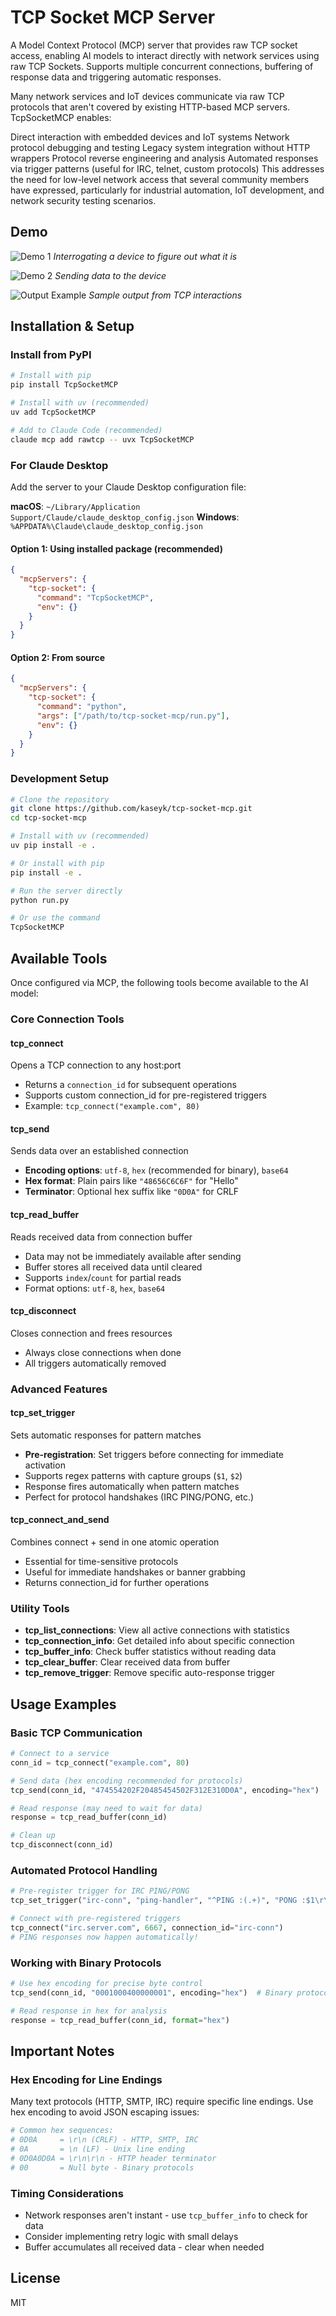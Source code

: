 # TCP Socket MCP Server

A Model Context Protocol (MCP) server that provides raw TCP socket access, enabling AI models to interact directly with network services using raw TCP Sockets.
Supports multiple concurrent connections, buffering of response data and triggering automatic responses.

Many network services and IoT devices communicate via raw TCP protocols that aren't covered by existing HTTP-based MCP servers. TcpSocketMCP enables:

Direct interaction with embedded devices and IoT systems
Network protocol debugging and testing
Legacy system integration without HTTP wrappers
Protocol reverse engineering and analysis
Automated responses via trigger patterns (useful for IRC, telnet, custom protocols)
This addresses the need for low-level network access that several community members have expressed, particularly for industrial automation, IoT development, and network security testing scenarios.

## Demo

![Demo 1](https://raw.githubusercontent.com/SpaceyKasey/TcpSocketMCP/main/assets/Demo1.gif)
*Interrogating a device to figure out what it is*

![Demo 2](https://raw.githubusercontent.com/SpaceyKasey/TcpSocketMCP/main/assets/Demo2.gif)
*Sending data to the device*

![Output Example](https://raw.githubusercontent.com/SpaceyKasey/TcpSocketMCP/main/assets/output.jpg)
*Sample output from TCP interactions*

## Installation & Setup

### Install from PyPI

```bash
# Install with pip
pip install TcpSocketMCP

# Install with uv (recommended)
uv add TcpSocketMCP

# Add to Claude Code (recommended)
claude mcp add rawtcp -- uvx TcpSocketMCP
```

### For Claude Desktop

Add the server to your Claude Desktop configuration file:

**macOS**: `~/Library/Application Support/Claude/claude_desktop_config.json`
**Windows**: `%APPDATA%\Claude\claude_desktop_config.json`

#### Option 1: Using installed package (recommended)
```json
{
  "mcpServers": {
    "tcp-socket": {
      "command": "TcpSocketMCP",
      "env": {}
    }
  }
}
```

#### Option 2: From source
```json
{
  "mcpServers": {
    "tcp-socket": {
      "command": "python",
      "args": ["/path/to/tcp-socket-mcp/run.py"],
      "env": {}
    }
  }
}
```

### Development Setup

```bash
# Clone the repository
git clone https://github.com/kaseyk/tcp-socket-mcp.git
cd tcp-socket-mcp

# Install with uv (recommended)
uv pip install -e .

# Or install with pip
pip install -e .

# Run the server directly
python run.py

# Or use the command
TcpSocketMCP
```

## Available Tools

Once configured via MCP, the following tools become available to the AI model:

### Core Connection Tools

#### tcp_connect
Opens a TCP connection to any host:port
- Returns a `connection_id` for subsequent operations
- Supports custom connection_id for pre-registered triggers
- Example: `tcp_connect("example.com", 80)`

#### tcp_send  
Sends data over an established connection
- **Encoding options**: `utf-8`, `hex` (recommended for binary), `base64`
- **Hex format**: Plain pairs like `"48656C6C6F"` for "Hello"
- **Terminator**: Optional hex suffix like `"0D0A"` for CRLF

#### tcp_read_buffer
Reads received data from connection buffer
- Data may not be immediately available after sending
- Buffer stores all received data until cleared
- Supports `index`/`count` for partial reads
- Format options: `utf-8`, `hex`, `base64`

#### tcp_disconnect
Closes connection and frees resources
- Always close connections when done
- All triggers automatically removed

### Advanced Features

#### tcp_set_trigger
Sets automatic responses for pattern matches
- **Pre-registration**: Set triggers before connecting for immediate activation
- Supports regex patterns with capture groups (`$1`, `$2`)
- Response fires automatically when pattern matches
- Perfect for protocol handshakes (IRC PING/PONG, etc.)

#### tcp_connect_and_send
Combines connect + send in one atomic operation
- Essential for time-sensitive protocols
- Useful for immediate handshakes or banner grabbing
- Returns connection_id for further operations

### Utility Tools

- **tcp_list_connections**: View all active connections with statistics
- **tcp_connection_info**: Get detailed info about specific connection
- **tcp_buffer_info**: Check buffer statistics without reading data
- **tcp_clear_buffer**: Clear received data from buffer
- **tcp_remove_trigger**: Remove specific auto-response trigger

## Usage Examples

### Basic TCP Communication

```python
# Connect to a service
conn_id = tcp_connect("example.com", 80)

# Send data (hex encoding recommended for protocols)
tcp_send(conn_id, "474554202F20485454502F312E310D0A", encoding="hex")  # GET / HTTP/1.1\r\n

# Read response (may need to wait for data)
response = tcp_read_buffer(conn_id)

# Clean up
tcp_disconnect(conn_id)
```

### Automated Protocol Handling

```python
# Pre-register trigger for IRC PING/PONG
tcp_set_trigger("irc-conn", "ping-handler", "^PING :(.+)", "PONG :$1\r\n")

# Connect with pre-registered triggers
tcp_connect("irc.server.com", 6667, connection_id="irc-conn")
# PING responses now happen automatically!
```

### Working with Binary Protocols

```python
# Use hex encoding for precise byte control
tcp_send(conn_id, "0001000400000001", encoding="hex")  # Binary protocol header

# Read response in hex for analysis
response = tcp_read_buffer(conn_id, format="hex")
```

## Important Notes

### Hex Encoding for Line Endings

Many text protocols (HTTP, SMTP, IRC) require specific line endings. Use hex encoding to avoid JSON escaping issues:

```python
# Common hex sequences:
# 0D0A     = \r\n (CRLF) - HTTP, SMTP, IRC
# 0A       = \n (LF) - Unix line ending
# 0D0A0D0A = \r\n\r\n - HTTP header terminator
# 00       = Null byte - Binary protocols
```

### Timing Considerations

- Network responses aren't instant - use `tcp_buffer_info` to check for data
- Consider implementing retry logic with small delays
- Buffer accumulates all received data - clear when needed

## License

MIT
